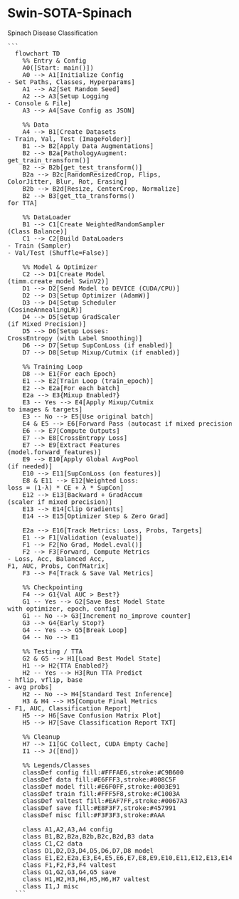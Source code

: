 # Swin-SOTA-Spinach
Spinach Disease Classification

<pre>```
  flowchart TD
    %% Entry & Config
    A0([Start: main()])
    A0 --> A1[Initialize Config<br/>- Set Paths, Classes, Hyperparams]
    A1 --> A2[Set Random Seed]
    A2 --> A3[Setup Logging<br/>- Console & File]
    A3 --> A4[Save Config as JSON]

    %% Data
    A4 --> B1[Create Datasets<br/>- Train, Val, Test (ImageFolder)]
    B1 --> B2[Apply Data Augmentations]
    B2 --> B2a[PathologyAugment:<br/>get_train_transform()]
    B2 --> B2b[get_test_transform()]
    B2a --> B2c[RandomResizedCrop, Flips,<br/>ColorJitter, Blur, Rot, Erasing]
    B2b --> B2d[Resize, CenterCrop, Normalize]
    B2 --> B3[get_tta_transforms()<br/>for TTA]

    %% DataLoader
    B1 --> C1[Create WeightedRandomSampler<br/>(Class Balance)]
    C1 --> C2[Build DataLoaders<br/>- Train (Sampler)<br/>- Val/Test (Shuffle=False)]

    %% Model & Optimizer
    C2 --> D1[Create Model<br/>(timm.create_model SwinV2)]
    D1 --> D2[Send Model to DEVICE (CUDA/CPU)]
    D2 --> D3[Setup Optimizer (AdamW)]
    D3 --> D4[Setup Scheduler<br/>(CosineAnnealingLR)]
    D4 --> D5[Setup GradScaler<br/>(if Mixed Precision)]
    D5 --> D6[Setup Losses:<br/>CrossEntropy (with Label Smoothing)]
    D6 --> D7[Setup SupConLoss (if enabled)]
    D7 --> D8[Setup Mixup/Cutmix (if enabled)]

    %% Training Loop
    D8 --> E1{For each Epoch}
    E1 --> E2[Train Loop (train_epoch)]
    E2 --> E2a[For each batch]
    E2a --> E3{Mixup Enabled?}
    E3 -- Yes --> E4[Apply Mixup/Cutmix<br/>to images & targets]
    E3 -- No --> E5[Use original batch]
    E4 & E5 --> E6[Forward Pass (autocast if mixed precision)]
    E6 --> E7[Compute Outputs]
    E7 --> E8[CrossEntropy Loss]
    E7 --> E9[Extract Features<br/>(model.forward_features)]
    E9 --> E10[Apply Global AvgPool<br/>(if needed)]
    E10 --> E11[SupConLoss (on features)]
    E8 & E11 --> E12[Weighted Loss:<br/>loss = (1-λ) * CE + λ * SupCon]
    E12 --> E13[Backward + GradAccum<br/>(scaler if mixed precision)]
    E13 --> E14[Clip Gradients]
    E14 --> E15[Optimizer Step & Zero Grad]

    E2a --> E16[Track Metrics: Loss, Probs, Targets]
    E1 --> F1[Validation (evaluate)]
    F1 --> F2[No Grad, Model.eval()]
    F2 --> F3[Forward, Compute Metrics<br/>- Loss, Acc, Balanced Acc,<br/>F1, AUC, Probs, ConfMatrix]
    F3 --> F4[Track & Save Val Metrics]

    %% Checkpointing
    F4 --> G1{Val AUC > Best?}
    G1 -- Yes --> G2[Save Best Model State<br/>with optimizer, epoch, config]
    G1 -- No --> G3[Increment no_improve counter]
    G3 --> G4{Early Stop?}
    G4 -- Yes --> G5[Break Loop]
    G4 -- No --> E1

    %% Testing / TTA
    G2 & G5 --> H1[Load Best Model State]
    H1 --> H2{TTA Enabled?}
    H2 -- Yes --> H3[Run TTA Predict<br/>- hflip, vflip, base<br/>- avg probs]
    H2 -- No --> H4[Standard Test Inference]
    H3 & H4 --> H5[Compute Final Metrics<br/>- F1, AUC, Classification Report]
    H5 --> H6[Save Confusion Matrix Plot]
    H5 --> H7[Save Classification Report TXT]

    %% Cleanup
    H7 --> I1[GC Collect, CUDA Empty Cache]
    I1 --> J([End])

    %% Legends/Classes
    classDef config fill:#FFFAE6,stroke:#C9B600
    classDef data fill:#E6FFF3,stroke:#008C5F
    classDef model fill:#E6F0FF,stroke:#003E91
    classDef train fill:#FFF5F8,stroke:#C1003A
    classDef valtest fill:#EAF7FF,stroke:#0067A3
    classDef save fill:#E8F3F7,stroke:#457991
    classDef misc fill:#F3F3F3,stroke:#AAA

    class A1,A2,A3,A4 config
    class B1,B2,B2a,B2b,B2c,B2d,B3 data
    class C1,C2 data
    class D1,D2,D3,D4,D5,D6,D7,D8 model
    class E1,E2,E2a,E3,E4,E5,E6,E7,E8,E9,E10,E11,E12,E13,E14,E15,E16 train
    class F1,F2,F3,F4 valtest
    class G1,G2,G3,G4,G5 save
    class H1,H2,H3,H4,H5,H6,H7 valtest
    class I1,J misc
  ```</pre>
